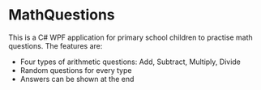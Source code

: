 # MathQuestions

This is a C# WPF application for primary school children to practise math questions. The features are:

* Four types of arithmetic questions: Add, Subtract, Multiply, Divide
* Random questions for every type
* Answers can be shown at the end
